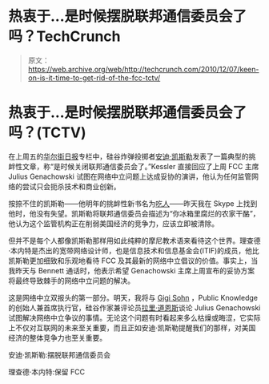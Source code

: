 # 热衷于...是时候摆脱联邦通信委员会了吗？TechCrunch

> 原文：<https://web.archive.org/web/http://techcrunch.com/2010/12/07/keen-on-is-it-time-to-get-rid-of-the-fcc-tctv/>

# 热衷于…是时候摆脱联邦通信委员会了吗？(TCTV)

在上周五的[华尔街日报](https://web.archive.org/web/20230205025305/http://online.wsj.com/article/SB10001424052748704594804575649141727853232.html)专栏中，硅谷炸弹投掷者[安迪·凯斯勒](https://web.archive.org/web/20230205025305/http://www.crunchbase.com/person/andy-kessler)发表了一篇典型的挑衅性文章，称“是时候关闭联邦通信委员会了。”Kessler 直接回应了上周 FCC 主席 Julius Genachowski 试图在网络中立问题上达成妥协的演讲，他认为任何监管网络的尝试只会扼杀技术和商业创新。

按捺不住的凯斯勒——他明年的挑衅性新书名为[吃人](https://web.archive.org/web/20230205025305/http://www.amazon.com/Eat-People-Unapologetic-Game-Changing-Entrepreneurs/dp/1591843774)——昨天我在 Skype 上找到他时，他没有失望。凯斯勒将联邦通信委员会描述为“你冰箱里腐烂的农家干酪”，他认为这个监管机构正在削弱美国经济的竞争力，应该立即被清除。

但并不是每个人都像凯斯勒那样用如此纯粹的摩尼教术语来看待这个世界。理查德·本内特是杰出的宽带网络设计师，也是信息技术和信息基金会(ITIF)的成员，他比凯斯勒更加细致和乐观地看待 FCC 及其最新的网络中立倡议的价值。事实上，当我昨天与 Bennett 通话时，他表示希望 Genachowski 主席上周宣布的妥协方案将最终导致棘手的网络中立问题的解决。

这是网络中立双报头的第一部分。明天，我将与 [Gigi Sohn](https://web.archive.org/web/20230205025305/http://www.crunchbase.com/person/gigi-sohn) ，Public Knowledge 的创始人兼首席执行官，硅谷作家兼评论员[拉里·道恩斯](https://web.archive.org/web/20230205025305/http://www.crunchbase.com/person/larry-downes)谈论 Julius Genachowski 试图解决网络中立争议的事情。无论这个问题有时看起来多么枯燥或晦涩，它实际上不仅对互联网的未来至关重要，而且正如安迪·凯斯勒提醒我们的那样，对美国经济的整体竞争力也至关重要。

安迪·凯斯勒:摆脱联邦通信委员会

理查德·本内特:保留 FCC